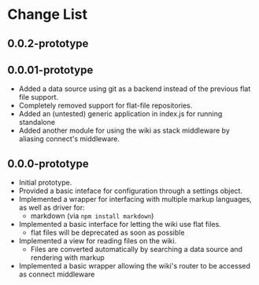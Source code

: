 Change List
===========

0.0.2-prototype
---------------

0.0.01-prototype
----------------

* Added a data source using git as a backend instead of the previous flat file support.
* Completely removed support for flat-file repositories.
* Added an (untested) generic application in index.js for running standalone
* Added another module for using the wiki as stack middleware by aliasing connect's middleware.

0.0.0-prototype
---------------

* Initial prototype.
* Provided a basic inteface for configuration through a settings object.
* Implemented a wrapper for interfacing with multiple markup languages, as well as driver for:
	- markdown (via `npm install markdown`)
* Implemented a basic interface for letting the wiki use flat files.
	- flat files will be deprecated as soon as possible
* Implemented a view for reading files on the wiki.
	- Files are converted automatically by searching a data source and rendering with markup
* Implemented a basic wrapper allowing the wiki's router to be accessed as connect middleware

